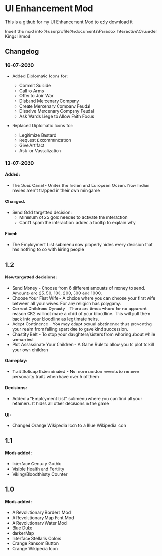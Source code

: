 # UI Enhancement Mod

This is a github for my UI Enhancement Mod to ezly download it

Insert the mod into %userprofile%\documents\Paradox Interactive\Crusader Kings II\mod

## Changelog
### 16-07-2020
- Added Diplomatic Icons for:
	- Commit Suicide
	- Call to Arms
	- Offer to Join War
	- Disband Mercenary Company
	- Create Mercenary Company Feudal
	- Dissolve Mercenary Company Feudal
	- Ask Wards Liege to Allow Faith Focus
	
- Replaced Diplomatic Icons for:
	- Legitimize Bastard
	- Request Excomminication
	- Give Artifact
	- Ask for Vassalization
	
### 13-07-2020
#### Added:
- The Suez Canal -  Unites the Indian and European Ocean. Now Indian navies aren't trapped in their own minigame
#### Changed:
- Send Gold targetted decision: 
	- Minimum of 25 gold needed to activate the interaction
	- Cant't spam the interaction, added a tooltip to explain why
#### Fixed:
- The Employment List submenu now properly hides every decision that has nothing to do with hiring people
## 1.2 ###
#### New targetted decisions:
 - Send Money - Choose from 6 different amounts of money to send. Amounts are 25, 50, 100, 200, 500 and 1000.
 - Choose Your First Wife - A choice where you can choose your first wife between all your wives. For any religion has polygamy.
 - Correct Childrens Dynasty - There are times where for no apparent reason CK2 will not make a child of your bloodline. This will pull them back into your bloodline as legitimate heirs.
 - Adept Continence - You may adapt sexual abstinence thus preventing your realm from falling apart due to gavelkind succession.
 - Chastity Belt - To stop your daughters/sisters from whoring about while unmarried
 - Plot Assassinate Your Children - A Game Rule to allow you to plot to kill your own children

#### Gameplay:
- Trait Softcap Exterminated - No more random events to remove personality traits when have over 5 of them	
#### Decisions:
- Added a "Employment List" submenu where you can find all your retainers. It hides all other decisions in the game
#### UI:
- Changed Orange Wikipedia Icon to a Blue Wikipedia Icon

## 1.1 ###
#### Mods added:
- Interface Century Gothic
- Visible Health and Fertility
- Viking/Bloodthirsty Counter

## 1.0 ###
#### Mods added:
- A Revolutionary Borders Mod
- A Revolutionary Map Font Mod
- A Revolutionary Water Mod
- Blue Duke
- darkerMap
- Interface Stellaris Colors
- Orange Ransom Button
- Orange Wikipedia Icon
